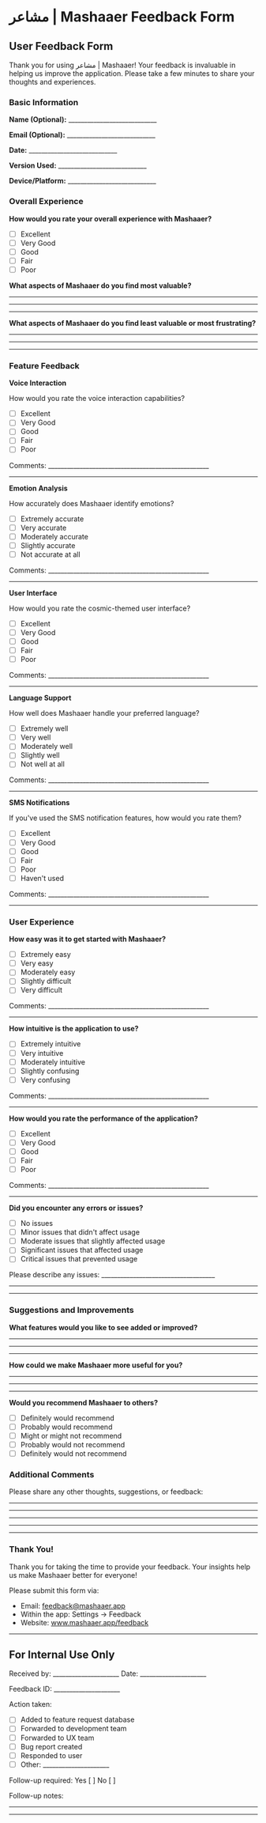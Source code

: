 # مشاعر | Mashaaer Feedback Form

## User Feedback Form

Thank you for using مشاعر | Mashaaer! Your feedback is invaluable in helping us improve the application. Please take a few minutes to share your thoughts and experiences.

### Basic Information

**Name (Optional):** ____________________________

**Email (Optional):** ____________________________

**Date:** ____________________________

**Version Used:** ____________________________

**Device/Platform:** ____________________________

### Overall Experience

**How would you rate your overall experience with Mashaaer?**

- [ ] Excellent
- [ ] Very Good
- [ ] Good
- [ ] Fair
- [ ] Poor

**What aspects of Mashaaer do you find most valuable?**
_________________________________________________________________
_________________________________________________________________
_________________________________________________________________

**What aspects of Mashaaer do you find least valuable or most frustrating?**
_________________________________________________________________
_________________________________________________________________
_________________________________________________________________

### Feature Feedback

**Voice Interaction**

How would you rate the voice interaction capabilities?
- [ ] Excellent
- [ ] Very Good
- [ ] Good
- [ ] Fair
- [ ] Poor

Comments: ___________________________________________________
_________________________________________________________________

**Emotion Analysis**

How accurately does Mashaaer identify emotions?
- [ ] Extremely accurate
- [ ] Very accurate
- [ ] Moderately accurate
- [ ] Slightly accurate
- [ ] Not accurate at all

Comments: ___________________________________________________
_________________________________________________________________

**User Interface**

How would you rate the cosmic-themed user interface?
- [ ] Excellent
- [ ] Very Good
- [ ] Good
- [ ] Fair
- [ ] Poor

Comments: ___________________________________________________
_________________________________________________________________

**Language Support**

How well does Mashaaer handle your preferred language?
- [ ] Extremely well
- [ ] Very well
- [ ] Moderately well
- [ ] Slightly well
- [ ] Not well at all

Comments: ___________________________________________________
_________________________________________________________________

**SMS Notifications**

If you've used the SMS notification features, how would you rate them?
- [ ] Excellent
- [ ] Very Good
- [ ] Good
- [ ] Fair
- [ ] Poor
- [ ] Haven't used

Comments: ___________________________________________________
_________________________________________________________________

### User Experience

**How easy was it to get started with Mashaaer?**
- [ ] Extremely easy
- [ ] Very easy
- [ ] Moderately easy
- [ ] Slightly difficult
- [ ] Very difficult

Comments: ___________________________________________________
_________________________________________________________________

**How intuitive is the application to use?**
- [ ] Extremely intuitive
- [ ] Very intuitive
- [ ] Moderately intuitive
- [ ] Slightly confusing
- [ ] Very confusing

Comments: ___________________________________________________
_________________________________________________________________

**How would you rate the performance of the application?**
- [ ] Excellent
- [ ] Very Good
- [ ] Good
- [ ] Fair
- [ ] Poor

Comments: ___________________________________________________
_________________________________________________________________

**Did you encounter any errors or issues?**
- [ ] No issues
- [ ] Minor issues that didn't affect usage
- [ ] Moderate issues that slightly affected usage
- [ ] Significant issues that affected usage
- [ ] Critical issues that prevented usage

Please describe any issues: ____________________________________
_________________________________________________________________
_________________________________________________________________

### Suggestions and Improvements

**What features would you like to see added or improved?**
_________________________________________________________________
_________________________________________________________________
_________________________________________________________________

**How could we make Mashaaer more useful for you?**
_________________________________________________________________
_________________________________________________________________
_________________________________________________________________

**Would you recommend Mashaaer to others?**
- [ ] Definitely would recommend
- [ ] Probably would recommend
- [ ] Might or might not recommend
- [ ] Probably would not recommend
- [ ] Definitely would not recommend

### Additional Comments

Please share any other thoughts, suggestions, or feedback:
_________________________________________________________________
_________________________________________________________________
_________________________________________________________________
_________________________________________________________________
_________________________________________________________________

### Thank You!

Thank you for taking the time to provide your feedback. Your insights help us make Mashaaer better for everyone!

Please submit this form via:

- Email: feedback@mashaaer.app
- Within the app: Settings → Feedback
- Website: www.mashaaer.app/feedback

---

## For Internal Use Only

Received by: _____________________ Date: _____________________

Feedback ID: _____________________

Action taken:
- [ ] Added to feature request database
- [ ] Forwarded to development team
- [ ] Forwarded to UX team
- [ ] Bug report created
- [ ] Responded to user
- [ ] Other: _____________________

Follow-up required: Yes [ ] No [ ]

Follow-up notes:
_________________________________________________________________
_________________________________________________________________